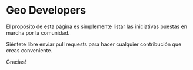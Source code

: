 # Geo Developers

El propósito de esta página es simplemente listar las iniciativas puestas en marcha por la comunidad.

Siéntete libre enviar pull requests para hacer cualquier contribución que creas conveniente.

Gracias!
